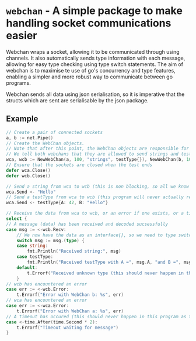 # `webchan` - A simple package to make handling socket communications easier

Webchan wraps a socket, allowing it to be communicated through using channels. It also automatically sends type information with each message, allowing for easy type checking using type switch statements. The aim of webchan is to maximise te use of go's concurrency and type features, enabling a simpler and more robust way to communicate between go programs.

Webchan sends all data using json serialisation, so it is imperative that the structs which are sent are serialisable by the json package.

## Example
```go
// Create a pair of connected sockets
a, b := net.Pipe()
// Create the WebChan objects.
// Note that after this point, the WebChan objects are responsible for closing the sockets, and the socets should not be acsessed directly.
// We tell both webchans that they are allowed to send strings and testType objects.
wca, wcb := NewWebChan(a, 100, "strings", testType{}), NewWebChan(b, 100, "strings", testType{})
// Ensure that the sockets are closed when the test ends
defer wca.Close()
defer wcb.Close()

// Send a string from wca to wcb (this is non blocking, so all we know is the receiver will probably get the message int he future)
wca.Send <- "Hello"
// Send a testType from wca to wcb (this program will never actually read this data, but it is here for example purposes)
wca.Send <- testType{A: 42, B: "Hello"}

// Receive the data from wca to wcb, or an error if one exists, or a timeout if the message is not received in time.
select {
// A message (data) has been received and decoded sucsessfully
case msg := <-wcb.Recv:
    // We now have the data as an interface{}, so we need to type switch to get the actual data
    switch msg := msg.(type) {
    case string:
        fmt.Println("Received string:", msg)
    case testType:
        fmt.Println("Received testType with A =", msg.A, "and B =", msg.B)
    default:
        t.Errorf("Received unknown type (this should never happen in this program): %T", msg)
    }
// wcb has encountered an error
case err := <-wcb.Error:
    t.Errorf("Error with WebChan b: %s", err)
// wca has encountered an error
case err := <-wca.Error:
    t.Errorf("Error with WebChan a: %s", err)
// A timeout has occured (this should never happen in this program as the communication is instant)
case <-time.After(time.Second * 2):
    t.Errorf("Timeout waiting for message")
}
```